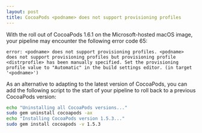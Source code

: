 ```yaml
---
layout: post
title: CocoaPods <podname> does not support provisioning profiles
---
```


With the roll out of CocoaPods 1.6.1 on the Microsoft-hosted macOS image, your pipeline may encounter the following error code 65:

```error: <podname> does not support provisioning profiles. <podname> does not support provisioning profiles but provisioning profile <distrprofile> has been manually specified. Set the provisioning profile value to "Automatic" in the build settings editor. (in target '<podname>')```

As an alternative to adapting to the latest version of CocoaPods, you can add the following script to the start of your pipeline to roll back to a previous CocoaPods version:

```bash
echo "Uninstalling all CocoaPods versions..."
sudo gem uninstall cocoapods -ax
echo "Installing CocoaPods version 1.5.3..."
sudo gem install cocoapods -v 1.5.3
```
